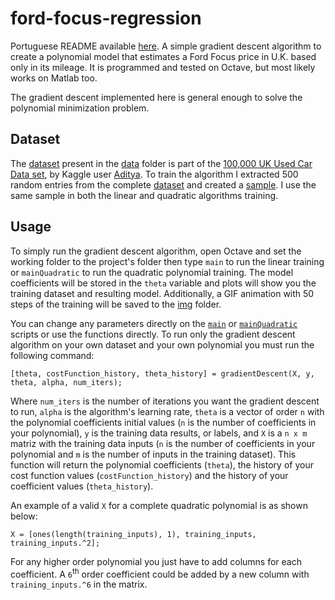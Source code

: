 # ford-focus-regression
Portuguese README available [here](README_ptbr.md).
A simple gradient descent algorithm to create a polynomial model that estimates a Ford Focus price in U.K. based only in its mileage. It is programmed and tested on Octave, but most likely works on Matlab too.

The gradient descent implemented here is general enough to solve the polynomial minimization problem.

## Dataset
The [dataset](data/focus.csv) present in the [data](data) folder is part of the [100,000 UK Used Car Data set](https://www.kaggle.com/adityadesai13/used-car-dataset-ford-and-mercedes/), by Kaggle user [Aditya](https://www.kaggle.com/adityadesai13). To train the algorithm I extracted 500 random entries from the complete [dataset](data/focus.csv) and created a [sample](data/focusSample.csv). I use the same sample in both the linear and quadratic algorithms training.

## Usage
To simply run the gradient descent algorithm, open Octave and set the working folder to the project's folder then type `main` to run the linear training or `mainQuadratic` to run the quadratic polynomial training. The model coefficients will be stored in the `theta` variable and plots will show you the training dataset and resulting model. Additionally, a GIF animation with 50 steps of the training will be saved to the [img](img) folder.

You can change any parameters directly on the [`main`](main.m) or [`mainQuadratic`](mainQuadratic.m) scripts or use the functions directly. To run only the gradient descent algorithm on your own dataset and your own polynomial you must run the following command:
```
[theta, costFunction_history, theta_history] = gradientDescent(X, y, theta, alpha, num_iters);
```
Where `num_iters` is the number of iterations you want the gradient descent to run, `alpha` is the algorithm's learning rate, `theta` is a vector of order `n` with the polynomial coefficients initial values (`n` is the number of coefficients in your polynomial), `y` is the training data results, or labels, and `X` is a `n x m` matriz with the training data inputs (`n` is the number of coefficients in your polynomial and `m` is the number of inputs in the training dataset). This function will return the polynomial coefficients (`theta`), the history of your cost function values (`costFunction_history`) and the history of your coefficient values (`theta_history`).

An example of a valid `X` for a complete quadratic polynomial is as shown below:
```
X = [ones(length(training_inputs), 1), training_inputs, training_inputs.^2];
```
For any higher order polynomial you just have to add columns for each coefficient. A `6`<sup>th</sup> order coefficient could be added by a new column with `training_inputs.^6` in the matrix.
